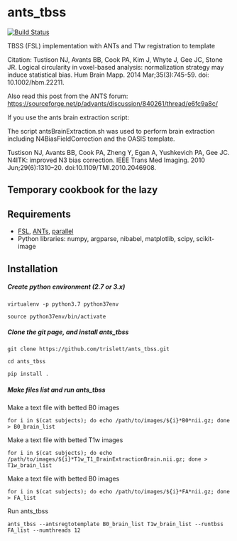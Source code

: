 # ants_tbss
[![Build Status](https://travis-ci.org/trislett/ants_tbss.svg?branch=master)](https://travis-ci.org/trislett/ants_tbss)


TBSS (FSL) implementation with ANTs and T1w registration to template

Citation:
Tustison NJ, Avants BB, Cook PA, Kim J, Whyte J, Gee JC, Stone JR. Logical circularity in voxel-based analysis: normalization strategy may induce statistical bias. Hum Brain Mapp. 2014 Mar;35(3):745-59. doi: 10.1002/hbm.22211.

Also read this post from the ANTS forum: https://sourceforge.net/p/advants/discussion/840261/thread/e6fc9a8c/

If you use the ants brain extraction script:

The script antsBrainExtraction.sh was used to perform brain extraction including N4BiasFieldCorrection and the OASIS template.

Tustison NJ, Avants BB, Cook PA, Zheng Y, Egan A, Yushkevich PA, Gee JC. N4ITK: improved N3 bias correction. IEEE Trans Med Imaging. 2010 Jun;29(6):1310–20. doi:10.1109/TMI.2010.2046908. 

## Temporary cookbook for the lazy

## Requirements
* [FSL](https://fsl.fmrib.ox.ac.uk/fsl/fslwiki/), [ANTs](http://stnava.github.io/ANTs/), [parallel](https://www.gnu.org/software/parallel/)
* Python libraries: numpy, argparse, nibabel, matplotlib, scipy, scikit-image

## Installation

##### Create python environment (2.7 or 3.x)

```virtualenv -p python3.7 python37env```

```source python37env/bin/activate```

##### Clone the git page, and install ants_tbss

```git clone https://github.com/trislett/ants_tbss.git```

```cd ants_tbss```

```pip install .```

##### Make files list and run ants_tbss

Make a text file with betted B0 images

```for i in $(cat subjects); do echo /path/to/images/${i}*B0*nii.gz; done > B0_brain_list```

Make a text file with betted T1w images

```for i in $(cat subjects); do echo /path/to/images/${i}*T1w_T1_BrainExtractionBrain.nii.gz; done > T1w_brain_list```

Make a text file with betted B0 images

```for i in $(cat subjects); do echo /path/to/images/${i}*FA*nii.gz; done > FA_list```

Run ants_tbss

```ants_tbss --antsregtotemplate B0_brain_list T1w_brain_list --runtbss FA_list --numthreads 12```
